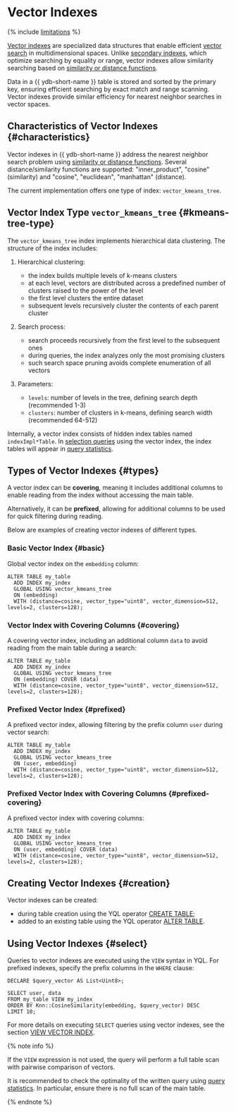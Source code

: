 # Vector Indexes

{% include [limitations](../_includes/vector_index_limitations.md) %}

[Vector indexes](../concepts/glossary.md#vector-index) are specialized data structures that enable efficient [vector search](../concepts/vector_search.md) in multidimensional spaces. Unlike [secondary indexes](../concepts/glossary.md#secondary-index), which optimize searching by equality or range, vector indexes allow similarity searching based on [similarity or distance functions](../yql/reference/udf/list/knn.md#functions).

Data in a {{ ydb-short-name }} table is stored and sorted by the primary key, ensuring efficient searching by exact match and range scanning. Vector indexes provide similar efficiency for nearest neighbor searches in vector spaces.

## Characteristics of Vector Indexes {#characteristics}

Vector indexes in {{ ydb-short-name }} address the nearest neighbor search problem using [similarity or distance functions](../yql/reference/udf/list/knn.md#functions). Several distance/similarity functions are supported: "inner_product", "cosine" (similarity) and "cosine", "euclidean", "manhattan" (distance).

The current implementation offers one type of index: `vector_kmeans_tree`.

## Vector Index Type `vector_kmeans_tree` {#kmeans-tree-type}

The `vector_kmeans_tree` index implements hierarchical data clustering. The structure of the index includes:

1. Hierarchical clustering:

    * the index builds multiple levels of k-means clusters
    * at each level, vectors are distributed across a predefined number of clusters raised to the power of the level
    * the first level clusters the entire dataset
    * subsequent levels recursively cluster the contents of each parent cluster

2. Search process:

    * search proceeds recursively from the first level to the subsequent ones
    * during queries, the index analyzes only the most promising clusters
    * such search space pruning avoids complete enumeration of all vectors

3. Parameters:

    * `levels`: number of levels in the tree, defining search depth (recommended 1-3)
    * `clusters`: number of clusters in k-means, defining search width (recommended 64-512)

Internally, a vector index consists of hidden index tables named `indexImpl*Table`. In [selection queries](#select) using the vector index, the index tables will appear in [query statistics](query-plans-optimization.md).

## Types of Vector Indexes {#types}

A vector index can be **covering**, meaning it includes additional columns to enable reading from the index without accessing the main table.

Alternatively, it can be **prefixed**, allowing for additional columns to be used for quick filtering during reading.

Below are examples of creating vector indexes of different types.

### Basic Vector Index {#basic}

Global vector index on the `embedding` column:

```yql
ALTER TABLE my_table
  ADD INDEX my_index
  GLOBAL USING vector_kmeans_tree
  ON (embedding)
  WITH (distance=cosine, vector_type="uint8", vector_dimension=512, levels=2, clusters=128);
```

### Vector Index with Covering Columns {#covering}

A covering vector index, including an additional column `data` to avoid reading from the main table during a search:

```yql
ALTER TABLE my_table
  ADD INDEX my_index
  GLOBAL USING vector_kmeans_tree
  ON (embedding) COVER (data)
  WITH (distance=cosine, vector_type="uint8", vector_dimension=512, levels=2, clusters=128);
```

### Prefixed Vector Index {#prefixed}

A prefixed vector index, allowing filtering by the prefix column `user` during vector search:

```yql
ALTER TABLE my_table
  ADD INDEX my_index
  GLOBAL USING vector_kmeans_tree
  ON (user, embedding)
  WITH (distance=cosine, vector_type="uint8", vector_dimension=512, levels=2, clusters=128);
```

### Prefixed Vector Index with Covering Columns {#prefixed-covering}

A prefixed vector index with covering columns:

```yql
ALTER TABLE my_table
  ADD INDEX my_index
  GLOBAL USING vector_kmeans_tree
  ON (user, embedding) COVER (data)
  WITH (distance=cosine, vector_type="uint8", vector_dimension=512, levels=2, clusters=128);
```

## Creating Vector Indexes {#creation}

Vector indexes can be created:

* during table creation using the YQL operator [CREATE TABLE](../yql/reference/syntax/create_table/vector_index.md);
* added to an existing table using the YQL operator [ALTER TABLE](../yql/reference/syntax/alter_table/indexes.md).

## Using Vector Indexes {#select}

Queries to vector indexes are executed using the `VIEW` syntax in YQL. For prefixed indexes, specify the prefix columns in the `WHERE` clause:

```yql
DECLARE $query_vector AS List<Uint8>;

SELECT user, data
FROM my_table VIEW my_index
ORDER BY Knn::CosineSimilarity(embedding, $query_vector) DESC
LIMIT 10;
```

For more details on executing `SELECT` queries using vector indexes, see the section [VIEW VECTOR INDEX](../yql/reference/syntax/select/vector_index.md).

{% note info %}

If the `VIEW` expression is not used, the query will perform a full table scan with pairwise comparison of vectors.

It is recommended to check the optimality of the written query using [query statistics](query-plans-optimization.md). In particular, ensure there is no full scan of the main table.

{% endnote %}

